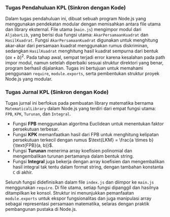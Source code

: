 

### **Tugas Pendahuluan KPL (Sinkron dengan Kode)**

Dalam tugas pendahuluan ini, dibuat sebuah program Node.js yang menggunakan pendekatan modular dengan memisahkan antara file utama dan library eksternal. File utama (`main.js`) mengimpor modul dari `AljabarLib`, yang berisi dua fungsi utama: `AkarPersamaanKuadrat` dan `HasilKuadrat`. Fungsi `AkarPersamaanKuadrat` digunakan untuk menghitung akar-akar dari persamaan kuadrat menggunakan rumus diskriminan, sedangkan `HasilKuadrat` menghitung hasil kuadrat sempurna dari bentuk $(ax + b)^2$. Pada tahap awal, sempat terjadi error karena kesalahan pada path impor modul, namun setelah diperbaiki sesuai struktur direktori yang benar, program berhasil dijalankan. Tugas ini bertujuan untuk memahami penggunaan `require`, `module.exports`, serta pembentukan struktur proyek Node.js yang modular.



### **Tugas Jurnal KPL (Sinkron dengan Kode)**

Tugas jurnal ini berfokus pada pembuatan library matematika bernama `MatematicalLibrary` dalam Node.js yang terdiri dari empat fungsi utama: `FPB`, `KPK`, `Turunan`, dan `Integral`.

* Fungsi **FPB** menggunakan algoritma Euclidean untuk menentukan faktor persekutuan terbesar.
* Fungsi **KPK** memanfaatkan hasil dari FPB untuk menghitung kelipatan persekutuan terkecil dengan rumus $\text{LKM} = \frac{a \times b}{\text{FPB}(a, b)}$.
* Fungsi **Turunan** menerima array koefisien polinomial dan mengembalikan turunan pertamanya dalam bentuk string.
* Fungsi **Integral** juga bekerja dengan array koefisien dan mengembalikan hasil integral tak tentu dalam format string, dengan tambahan konstanta `C` di akhir.

Seluruh fungsi didefinisikan dalam file `index.js` dan diimpor ke `main.js` menggunakan `require`. Di file utama, setiap fungsi dipanggil dan hasilnya ditampilkan ke konsol. Struktur ini menunjukkan pemanfaatan `module.exports` untuk ekspor fungsionalitas dan juga manipulasi array sebagai representasi persamaan matematika, selaras dengan praktik pembangunan pustaka di Node.js.

